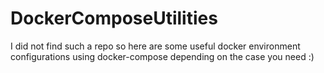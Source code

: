 # DockerComposeUtilities
I did not find such a repo so here are some useful docker environment configurations using docker-compose depending on the case you need :) 
